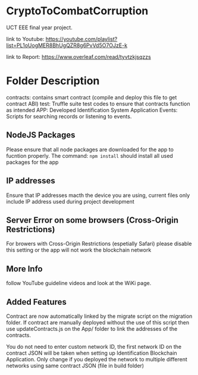 # CryptoToCombatCorruption
UCT EEE final year project.

link to Youtube: https://youtube.com/playlist?list=PL1oUogMER8BhUgQZR8g6PvVd5O7OJzE-k


link to Report: https://www.overleaf.com/read/tyvtzkjsqzzs

# Folder Description
contracts: contains smart contract (compile and deploy this file to get contract ABI)
test: Truffle suite test codes to ensure that contracts function as intended
APP: Developed Identification System Application
Events: Scripts for searching records or listening to events.

## NodeJS Packages
Please ensure that all node packages are downloaded for the app to fucntion properly. 
The command: `npm install` should install all used packages for the app

## IP addresses
 Ensure that IP addresses macth the device you are using, current files only include IP address used during project development
 
## Server Error on some browsers (Cross-Origin Restrictions)
For browers with Cross-Origin Restrictions (espetially Safari) please disable this setting or the app will not work the blockchain network

## More Info
follow YouTube guideline videos and look at the WiKi page.

## Added Features
Contract are now automatically linked by the migrate script on the migration folder. If contract are manually deployed without the use of this script then use updateContracts.js on the App/ folder to link the addresses of the contracts.

You do not need to enter custom network ID, the first network ID on the contract JSON will be taken when setting up Identification Blockchain Application. Only change if you deployed the network to multiple different networks using same contract JSON (file in build folder)
